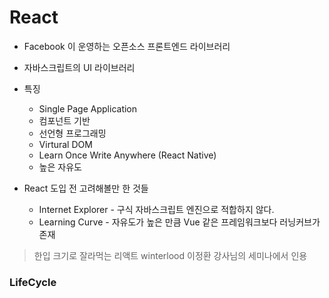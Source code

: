 # React
 * Facebook 이 운영하는 오픈소스 프론트엔드 라이브러리
 * 자바스크립트의 UI 라이브러리
 
 * 특징
    * Single Page Application
    * 컴포넌트 기반
    * 선언형 프로그래밍
    * Virtural DOM
    * Learn Once Write Anywhere (React Native)
    * 높은 자유도

  * React 도입 전 고려해볼만 한 것들
    * Internet Explorer - 구식 자바스크립트 엔진으로 적합하지 않다.
    * Learning Curve - 자유도가 높은 만큼 Vue 같은 프레임워크보다 러닝커브가 존재
    
 > 한입 크기로 잘라먹는 리액트 winterlood 이정환 강사님의 세미나에서 인용

### LifeCycle

